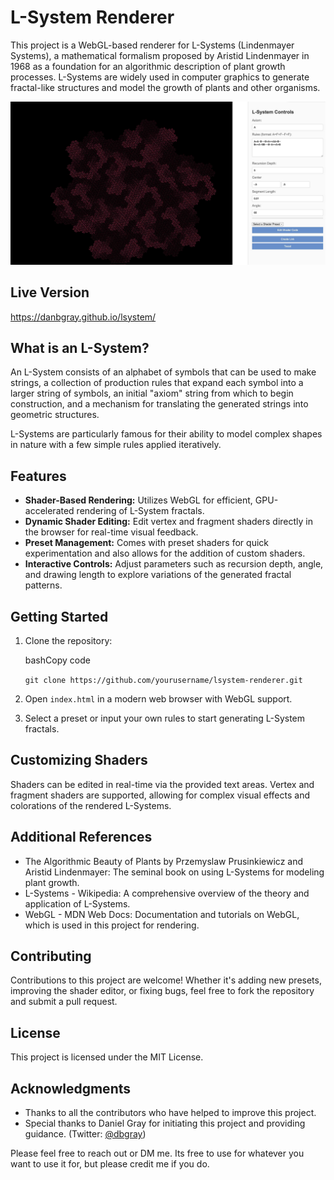 # L-System Renderer

This project is a WebGL-based renderer for L-Systems (Lindenmayer Systems), a mathematical formalism proposed by Aristid Lindenmayer in 1968 as a foundation for an algorithmic description of plant growth processes. L-Systems are widely used in computer graphics to generate fractal-like structures and model the growth of plants and other organisms.

![screenshot](https://github.com/danbgray/lsystem/blob/main/screenshot.jpg?raw=true)

## Live Version
https://danbgray.github.io/lsystem/

## What is an L-System?

An L-System consists of an alphabet of symbols that can be used to make strings, a collection of production rules that expand each symbol into a larger string of symbols, an initial "axiom" string from which to begin construction, and a mechanism for translating the generated strings into geometric structures.

L-Systems are particularly famous for their ability to model complex shapes in nature with a few simple rules applied iteratively.

## Features

- **Shader-Based Rendering:** Utilizes WebGL for efficient, GPU-accelerated rendering of L-System fractals.
- **Dynamic Shader Editing:** Edit vertex and fragment shaders directly in the browser for real-time visual feedback.
- **Preset Management:** Comes with preset shaders for quick experimentation and also allows for the addition of custom shaders.
- **Interactive Controls:** Adjust parameters such as recursion depth, angle, and drawing length to explore variations of the generated fractal patterns.

## Getting Started

1. Clone the repository:
    
    bashCopy code
    
    `git clone https://github.com/yourusername/lsystem-renderer.git`
    
2. Open `index.html` in a modern web browser with WebGL support.
    
3. Select a preset or input your own rules to start generating L-System fractals.
    

## Customizing Shaders

Shaders can be edited in real-time via the provided text areas. Vertex and fragment shaders are supported, allowing for complex visual effects and colorations of the rendered L-Systems.

## Additional References

- The Algorithmic Beauty of Plants by Przemyslaw Prusinkiewicz and Aristid Lindenmayer: The seminal book on using L-Systems for modeling plant growth.
- L-Systems - Wikipedia: A comprehensive overview of the theory and application of L-Systems.
- WebGL - MDN Web Docs: Documentation and tutorials on WebGL, which is used in this project for rendering.

## Contributing

Contributions to this project are welcome! Whether it's adding new presets, improving the shader editor, or fixing bugs, feel free to fork the repository and submit a pull request.

## License

This project is licensed under the MIT License.

## Acknowledgments

- Thanks to all the contributors who have helped to improve this project.
- Special thanks to Daniel Gray for initiating this project and providing guidance. (Twitter: [@dbgray](https://twitter.com/dbgray))

Please feel free to reach out or DM me.  Its free to use for whatever you want to use it for, but please credit me if you do.



